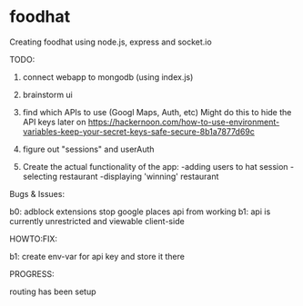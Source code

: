 # foodhat
Creating foodhat using node.js, express and socket.io

TODO:
1. connect webapp to mongodb (using index.js)

2. brainstorm ui

3. find which APIs to use (Googl Maps, Auth, etc)
  Might do this to hide the API keys later on
  https://hackernoon.com/how-to-use-environment-variables-keep-your-secret-keys-safe-secure-8b1a7877d69c

4. figure out "sessions" and userAuth

5. Create the actual functionality of the app:
  -adding users to hat session
  -selecting restaurant
  -displaying 'winning' restaurant

Bugs & Issues:

b0: adblock extensions stop google places api from working
b1: api is currently unrestricted and viewable client-side

HOWTO:FIX:

b1: create env-var for api key and store it there

PROGRESS:

routing has been setup
